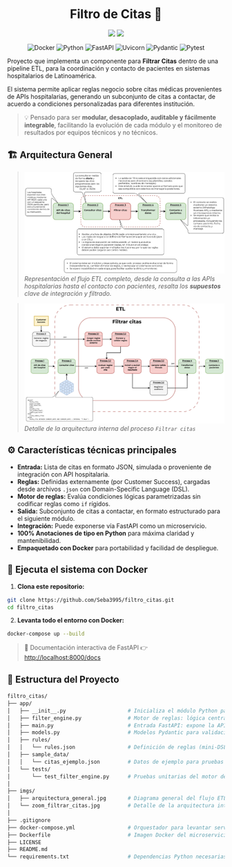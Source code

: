 <h1 align="center">Filtro de Citas 🏥</h1>
<p align="center">
  <img src="https://img.shields.io/badge/status-stable-brightgreen?style=plastic">
  <img src="https://img.shields.io/badge/license-MIT-blue?style=plastic">
</p>
<p align="center">
  <img src="https://img.shields.io/badge/Docker-2496ED?style=plastic&logo=docker&logoColor=white" alt="Docker">
  <img src="https://img.shields.io/badge/Python-3776AB?style=plastic&logo=python&logoColor=white" alt="Python">
  <img src="https://img.shields.io/badge/FastAPI-009688?style=plastic&logo=fastapi&logoColor=white" alt="FastAPI">
  <img src="https://img.shields.io/badge/Uvicorn-121212?style=plastic&logo=uvicorn&logoColor=white" alt="Uvicorn">
  <img src="https://img.shields.io/badge/Pydantic-0A1128?style=plastic&logo=python&logoColor=white" alt="Pydantic">
  <img src="https://img.shields.io/badge/Pytest-0A9EDC?style=plastic&logo=pytest&logoColor=white" alt="Pytest">
</p>


Proyecto que implementa un componente para **Filtrar Citas** dentro de una pipeline ETL, para la coordinación y contacto de pacientes en sistemas hospitalarios de Latinoamérica.

El sistema permite aplicar reglas negocio sobre citas médicas provenientes de APIs hospitalarias, generando un subconjunto de citas a contactar, de acuerdo a condiciones personalizadas para diferentes institución.

> 💡 Pensado para ser **modular, desacoplado, auditable y fácilmente integrable**, facilitando la evolución de cada módulo y el monitoreo de resultados por equipos técnicos y no técnicos.



## 🏗️ Arquitectura General

> ![Arquitectura General](/imgs/arquitectura_general.jpg)
*Representación el flujo ETL completo, desde la consulta a las APIs hospitalarias hasta el contacto con pacientes, resalta los **supuestos** clave de integración y filtrado.*



> ![Zoom Filtrar Citas](/imgs/zoom_filtrar_citas.jpg)
*Detalle de la arquitectura interna del proceso `Filtrar citas`*



## ⚙️ Características técnicas principales

- **Entrada:** Lista de citas en formato JSON, simulada o proveniente de integración con API hospitalaria.
- **Reglas:** Definidas externamente (por Customer Success), cargadas desde archivos `.json` con Domain-Specific Language (DSL).
- **Motor de reglas:** Evalúa condiciones lógicas parametrizadas sin codificar reglas como `if` rígidos.
- **Salida:** Subconjunto de citas a contactar, en formato estructurado para el siguiente módulo.
- **Integración:** Puede exponerse vía FastAPI como un microservicio.
- **100% Anotaciones de tipo en Python** para máxima claridad y mantenibilidad.
- **Empaquetado con Docker** para portabilidad y facilidad de despliegue.



## 🐳 Ejecuta el sistema con Docker

1. **Clona este repositorio:**

```bash
git clone https://github.com/Seba3995/filtro_citas.git
cd filtro_citas
````

2. **Levanta todo el entorno con Docker:**

```bash
docker-compose up --build
```

> 🔗 Documentación interactiva de FastAPI 
👉 [http://localhost:8000/docs](http://localhost:8000/docs)


## 📁 Estructura del Proyecto

```bash
filtro_citas/
├── app/
│   ├── __init__.py                    # Inicializa el módulo Python para la app
│   ├── filter_engine.py               # Motor de reglas: lógica central para evaluar y filtrar citas
│   ├── main.py                        # Entrada FastAPI: expone la API para filtrar citas
│   ├── models.py                      # Modelos Pydantic para validación y documentación de datos
│   ├── rules/
│   │   └── rules.json                 # Definición de reglas (mini-DSL) modificables sin cambiar el código
│   ├── sample_data/
│   │   └── citas_ejemplo.json         # Datos de ejemplo para pruebas funcionales/manuales
│   └── tests/
│       └── test_filter_engine.py      # Pruebas unitarias del motor de filtrado (automatización y cobertura)
│
├── imgs/
│   ├── arquitectura_general.jpg       # Diagrama general del flujo ETL y contexto de integración
│   └── zoom_filtrar_citas.jpg         # Detalle de la arquitectura interna del componente Filtrar Citas
│
├── .gitignore                         
├── docker-compose.yml                 # Orquestador para levantar servicios de la solución
├── Dockerfile                         # Imagen Docker del microservicio para despliegue portátil
├── LICENSE                            
├── README.md                          
└── requirements.txt                   # Dependencias Python necesarias para reproducir el entorno
```
